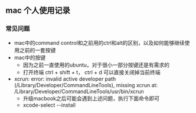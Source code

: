 ## mac 个人使用记录

### 常见问题

- mac中的command control和之前用的ctrl和alt的区别，以及如何能够继续使用之前的一套按键
- mac中的按键
    - 因为之前一直使用的ubuntu，对于很小一部分按键还是有需求的
    - 打开终端 ctrl + shift + t， ctrl + d 可以直接关闭掉当前终端
- xcrun: error: invalid active developer path (/Library/Developer/CommandLineTools), missing xcrun at: /Library/Developer/CommandLineTools/usr/bin/xcrun
    - 升级macbook之后可能会遇到上述问题，执行下面命令即可
    - xcode-select --install
